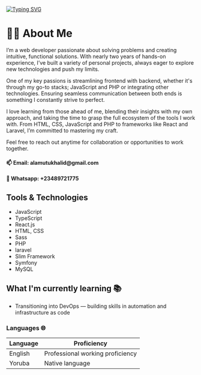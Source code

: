 ﻿[![Typing SVG](https://readme-typing-svg.herokuapp.com?font=Fira+Code&pause=1000&color=24B615&width=435&lines=I'm+Alamutu+Khalid%2C+Nice+to+meet+you!%F0%9F%A4%9D)](https://git.io/typing-svg)

# 👨‍💻 About Me

I’m a web developer passionate about solving problems and creating intuitive, functional solutions. With nearly two years of hands-on experience, I’ve built a variety of personal projects, always eager to explore new technologies and push my limits.

One of my key passions is streamlining frontend with backend, whether it's through my go-to stacks; JavaScript and PHP or integrating other technologies. Ensuring seamless communication between both ends is something I constantly strive to perfect.

I love learning from those ahead of me, blending their insights with my own approach, and taking the time to grasp the full ecosystem of the tools I work with. From HTML, CSS, JavaScript and PHP to frameworks like React and Laravel, I’m committed to mastering my craft.

Feel free to reach out anytime for collaboration or opportunities to work together.

<h4>📫 Email: alamutukhalid@gmail.com</h4>
<h4>📲 Whatsapp: +23489721775</h4>

## Tools & Technologies

- JavaScript
- TypeScript
- React.js
- HTML, CSS
- Sass
- PHP
- laravel
- Slim Framework
- Symfony
- MySQL

<!-- ([LinkedIn Assesments Certified](https://www.linkedin.com/in/filiptronicek/)) -->

## What I'm currently learning 📚

- Transitioning into DevOps — building skills in automation and infrastructure as code


### Languages 🌐

| Language | Proficiency                      |
| -------- | -------------------------------- |
| English  | Professional working proficiency |
| Yoruba   | Native language                  |

